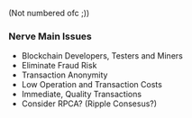 (Not numbered ofc ;))
### Nerve Main Issues
- Blockchain Developers, Testers and Miners
- Eliminate Fraud Risk
- Transaction Anonymity
- Low Operation and Transaction Costs
- Immediate, Quality Transactions
- Consider RPCA? (Ripple Consesus?)

